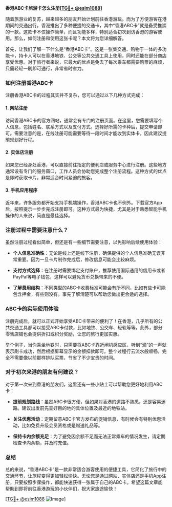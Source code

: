 **香港ABC卡旅游卡怎么注册[[TG💪+ @esim1088](https://t.me/s/esim1088)]**

随着旅游业的复苏，越来越多的朋友开始计划前往香港游玩。而为了方便游客在港期间的交通出行，香港推出了多种便捷的交通卡，其中“香港ABC卡”就是备受推崇的一款。这款卡不仅操作简单，而且功能多样，特别适合初次到访香港的游客使用。那么，如何注册和使用这张卡呢？本文将为您详细解答。

首先，让我们了解一下什么是“香港ABC卡”。这是一张集交通、购物于一体的多功能卡，持卡人可以在香港地铁、公交等公共交通工具上使用，同时还能在部分商店享受优惠。对于旅行者来说，它最大的优点是免去了每次乘车都需要购票的麻烦，只需轻轻一刷即可通行，非常省时省力。

### 如何注册香港ABC卡

注册香港ABC卡的过程其实并不复杂，您可以通过以下几种方式完成：

#### 1. 网站注册
访问香港ABC卡的官方网站，通常会有专门的注册页面。在这里，您需要填写个人信息，包括姓名、联系方式以及支付方式。选择好所需的卡种后，提交申请即可。需要注意的是，在线注册可能需要等待一段时间才能收到实体卡，因此建议提前规划好行程。

#### 2. 实体店注册
如果您已经身处香港，可以直接前往指定的便利店或服务中心进行注册。这些地方通常设有专门的服务窗口，工作人员会协助您完成整个注册流程。这种方式的优点是即时获取卡片，非常适合时间紧迫的旅客。

#### 3. 手机应用程序
近年来，许多服务都开始支持手机端操作，香港ABC卡也不例外。下载官方App后，按照提示一步步完成注册即可。这种方式最为快捷，尤其是对于熟悉智能手机操作的人来说，简直是最佳选择。

### 注册过程中需要注意什么？

虽然注册过程看似简单，但还是有一些细节需要注意，以免影响后续使用体验：

- **个人信息准确性**：无论是线上还是线下注册，确保提供的个人信息准确无误非常重要。因为一旦卡片制作完成后，修改信息可能会比较麻烦。
  
- **支付方式选择**：在注册时需要绑定支付账户，推荐使用国际通用的信用卡或者PayPal等电子钱包，这样可以避免货币兑换带来的不便。

- **了解费用结构**：不同类型的ABC卡收费标准可能会有所不同，比如有些卡可能包含押金，有些则没有。事先了解清楚可以帮助您做出更合适的选择。

### ABC卡的实际使用体验

注册完成后，就可以正式开始享受ABC卡带来的便利了！在香港，几乎所有的公共交通工具都可以接受ABC卡付款，比如地铁、公交车、轻轨等等。此外，部分零售店铺也会提供折扣或积分奖励，让您的旅行更加实惠。

举个例子，当你乘坐地铁时，只需要将ABC卡靠近闸机感应区，听到“滴”的一声就表示刷卡成功，然后根据屏幕显示的金额扣款即可。整个过程行云流水般顺畅，完全不需要像以前那样排队买票，节省了不少宝贵的时间。

### 对于初次来港的朋友有何建议？

对于第一次来到香港的朋友们，这里还有一些小贴士可以帮助您更好地利用ABC卡：

- **提前规划路线**：虽然ABC卡很方便，但如果对香港的道路不熟悉，还是容易迷路。建议出发前先查好目的地的具体位置及最近的地铁站。
  
- **关注优惠活动**：定期留意ABC卡官方发布的促销信息，有时候会有特别优惠活动，比如免费升级会员资格或是赠送礼品等。

- **保持卡内余额充足**：为了避免因余额不足而无法正常乘车的情况发生，请定期检查卡内余额，并及时充值。

### 总结

总的来说，“香港ABC卡”是一款非常适合游客使用的便捷工具，它简化了旅行中的交通环节，让旅程变得更加轻松愉快。无论您是通过网站、实体店还是手机App注册，只要按照步骤操作，都能快速获得一张属于自己的ABC卡。希望这篇文章能帮助到即将前往香港游玩的小伙伴们，祝大家旅途愉快！

[[TG💪+ @esim1088](https://t.me/s/esim1088) ![Image](https://i.postimg.cc/4NQfJmqS/Snipaste-2025-05-13-00-14-12.png)]